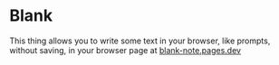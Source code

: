 # Blank

This thing allows you to write some text in your browser, like prompts, without saving, in your browser page at [blank-note.pages.dev](https://blank-note.pages.dev/)

